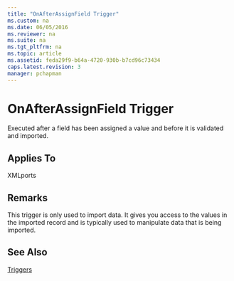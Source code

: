 ```yaml
---
title: "OnAfterAssignField Trigger"
ms.custom: na
ms.date: 06/05/2016
ms.reviewer: na
ms.suite: na
ms.tgt_pltfrm: na
ms.topic: article
ms.assetid: feda29f9-b64a-4720-930b-b7cd96c73434
caps.latest.revision: 3
manager: pchapman
---
```

# OnAfterAssignField Trigger
Executed after a field has been assigned a value and before it is validated and imported.  
  
## Applies To  
 XMLports  
  
## Remarks  
 This trigger is only used to import data. It gives you access to the values in the imported record and is typically used to manipulate data that is being imported.  
  
## See Also  
 [Triggers](Triggers.md)